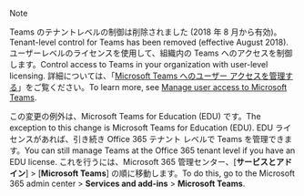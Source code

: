 > [!NOTE]
> <span data-ttu-id="328fc-101">Teams のテナントレベルの制御は削除されました (2018 年 8 月から有効)。</span><span class="sxs-lookup"><span data-stu-id="328fc-101">Tenant-level control for Teams has been removed (effective August 2018).</span></span> <span data-ttu-id="328fc-102">ユーザーレベルのライセンスを使用して、組織内の Teams へのアクセスを制御します。</span><span class="sxs-lookup"><span data-stu-id="328fc-102">Control access to Teams in your organization with user-level licensing.</span></span> <span data-ttu-id="328fc-103">詳細については、「[Microsoft Teams へのユーザー アクセスを管理する](../user-access.md)」をご覧ください。</span><span class="sxs-lookup"><span data-stu-id="328fc-103">To learn more, see [Manage user access to Microsoft Teams](../user-access.md).</span></span>

<span data-ttu-id="328fc-104">この変更の例外は、Microsoft Teams for Education (EDU) です。</span><span class="sxs-lookup"><span data-stu-id="328fc-104">The exception to this change is Microsoft Teams for Education (EDU).</span></span> <span data-ttu-id="328fc-105">EDU ライセンスがあれば、引き続き Office 365 テナント レベルで Teams を管理できます。</span><span class="sxs-lookup"><span data-stu-id="328fc-105">You can still manage Teams at the Office 365 tenant level if you have an EDU license.</span></span> <span data-ttu-id="328fc-106">これを行うには、Microsoft 365 管理センター、[**サービスとアドイン**] > [**Microsoft Teams**] の順に移動します。</span><span class="sxs-lookup"><span data-stu-id="328fc-106">To do this, go to the Microsoft 365 admin center > **Services and add-ins** > **Microsoft Teams**.</span></span>
